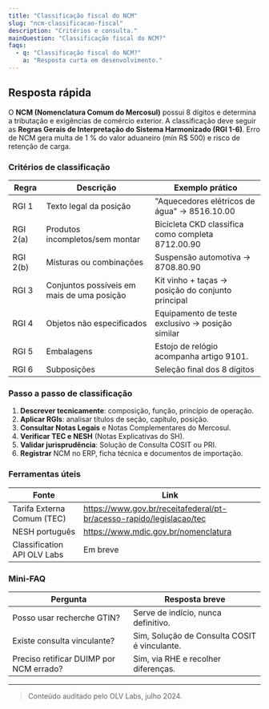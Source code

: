 ```yaml
---
title: "Classificação fiscal do NCM"
slug: "ncm-classificacao-fiscal"
description: "Critérios e consulta."
mainQuestion: "Classificação fiscal do NCM?"
faqs:
  - q: "Classificação fiscal do NCM?"
    a: "Resposta curta em desenvolvimento."
---
```


## Resposta rápida

O **NCM (Nomenclatura Comum do Mercosul)** possui 8 dígitos e determina a tributação e exigências de comércio exterior. A classificação deve seguir as **Regras Gerais de Interpretação do Sistema Harmonizado (RGI 1-6)**. Erro de NCM gera multa de 1 % do valor aduaneiro (mín R$ 500) e risco de retenção de carga.

### Critérios de classificação

| Regra | Descrição | Exemplo prático |
| --- | --- | --- |
| RGI 1 | Texto legal da posição | "Aquecedores elétricos de água" → 8516.10.00 |
| RGI 2(a) | Produtos incompletos/sem montar | Bicicleta CKD classifica como completa 8712.00.90 |
| RGI 2(b) | Misturas ou combinações | Suspensão automotiva → 8708.80.90 |
| RGI 3 | Conjuntos possíveis em mais de uma posição | Kit vinho + taças → posição do conjunto principal |
| RGI 4 | Objetos não especificados | Equipamento de teste exclusivo → posição similar |
| RGI 5 | Embalagens | Estojo de relógio acompanha artigo 9101. |
| RGI 6 | Subposições | Seleção final dos 8 dígitos |

### Passo a passo de classificação

1. **Descrever tecnicamente**: composição, função, princípio de operação.  
2. **Aplicar RGIs**: analisar títulos de seção, capítulo, posição.  
3. **Consultar Notas Legais** e Notas Complementares do Mercosul.  
4. **Verificar TEC e NESH** (Notas Explicativas do SH).  
5. **Validar jurisprudência**: Solução de Consulta COSIT ou PRI.  
6. **Registrar** NCM no ERP, ficha técnica e documentos de importação.

### Ferramentas úteis

| Fonte | Link |
| --- | --- |
| Tarifa Externa Comum (TEC) | https://www.gov.br/receitafederal/pt-br/acesso-rapido/legislacao/tec |
| NESH português | https://www.mdic.gov.br/nomenclatura |
| Classification API OLV Labs | Em breve |

### Mini-FAQ

| Pergunta | Resposta breve |
| --- | --- |
| Posso usar recherche GTIN? | Serve de indício, nunca definitivo. |
| Existe consulta vinculante? | Sim, Solução de Consulta COSIT é vinculante. |
| Preciso retificar DUIMP por NCM errado? | Sim, via RHE e recolher diferenças. |

---

> Conteúdo auditado pelo OLV Labs, julho 2024.
